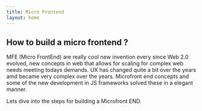 ```yaml
---
title: Micro Frontend
layout: home
---
```



## How to build a micro frontend ?

MFE (Micro FrontEnd) are really cool new invention every since Web 2.0 evolved, new concepts in web that allows for scaling for complex web needs meeting todays demands. UX has changed quite a bit over the years amd became very complex over the years. Microfront end concepts and some of the new development in JS frameworks solved these in a elegant manner.

Lets dive into the steps for building a Microfront END.

